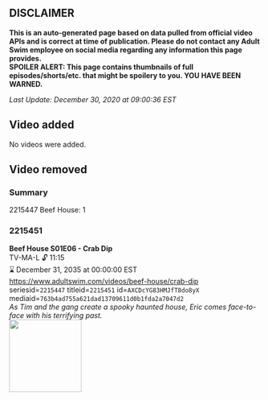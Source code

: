 ## DISCLAIMER
**This is an auto-generated page based on data pulled from official video APIs and is correct at time of publication. Please do not contact any Adult Swim employee on social media regarding any information this page provides.**  
**SPOILER ALERT: This page contains thumbnails of full episodes/shorts/etc. that might be spoilery to you. YOU HAVE BEEN WARNED.**  

_Last Update: December 30, 2020 at 09:00:36 EST_
## Video added
No videos were added.  
## Video removed
### Summary
2215447 Beef House: 1  
### 2215451
**Beef House S01E06 - Crab Dip**  
TV-MA-L 🔓 11:15  
⌛ December 31, 2035 at 00:00:00 EST  
https://www.adultswim.com/videos/beef-house/crab-dip  
seriesid=`2215447` titleid=`2215451` id=`AXCDcYG83HMJfT8do8yX` mediaid=`763b4ad755a621dad13709611d0b1fda2a7047d2`  
_As Tim and the gang create a spooky haunted house, Eric comes face-to-face with his terrifying past._  
<a href="https://media.cdn.adultswim.com/uploads/20200226/thumbnails/2_202261640145-BeefHouse_104_dup-20200106.jpg"><img src="https://media.cdn.adultswim.com/uploads/20200226/thumbnails/2_202261640145-BeefHouse_104_dup-20200106.jpg" height="144px" /></a>
